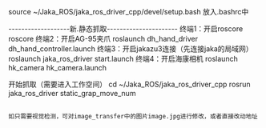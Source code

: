 source ~/Jaka_ROS/jaka_ros_driver_cpp/devel/setup.bash      放入.bashrc中

-------------------新.静态抓取----------------------
终端1：开启roscore
	roscore
终端2：开启AG-95夹爪
	roslaunch dh_hand_driver dh_hand_controller.launch
终端3：开启jakazu3连接（先连接jaka的局域网）
	roslaunch jaka_ros_driver start.launch
终端4：开启海康相机
	roslaunch hk_camera hk_camera.launch

开始抓取（需要进入工作空间）
	cd ~/Jaka_ROS/jaka_ros_driver_cpp
	rosrun jaka_ros_driver static_grap_move_num
```

如只需要视觉检测，可对image_transfer中的图片image.jpg进行修改，或者直接改动地址
